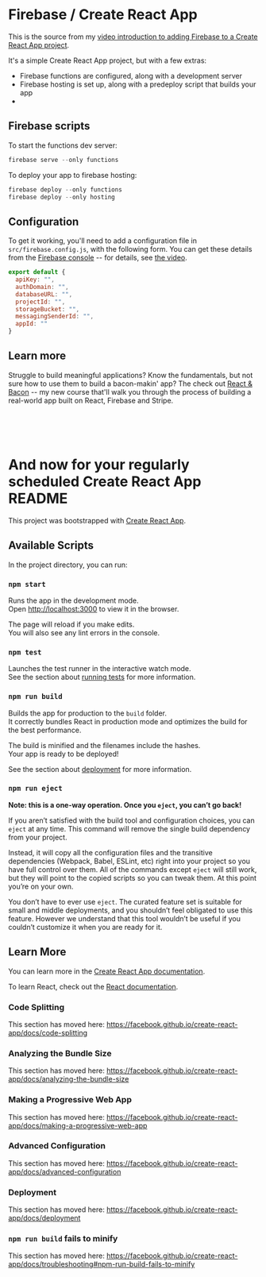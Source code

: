 # Firebase / Create React App

This is the source from my [video introduction to adding Firebase to a Create React App project](https://www.youtube.com/watch?v=9HTJj03BoQo&t=14m30).

It's a simple Create React App project, but with a few extras:

- Firebase functions are configured, along with a development server
- Firebase hosting is set up, along with a predeploy script that builds your app
- 

## Firebase scripts

To start the functions dev server:

```js
firebase serve --only functions
```

To deploy your app to firebase hosting:

```js
firebase deploy --only functions
firebase deploy --only hosting
```

## Configuration

To get it working, you'll need to add a configuration file in `src/firebase.config.js`, with the following form. You can get these details from the [Firebase console](https://console.firebase.google.com) -- for details, see [the video](https://www.youtube.com/watch?v=9HTJj03BoQo&t=14m30).

```js
export default {
  apiKey: "",
  authDomain: "",
  databaseURL: "",
  projectId: "",
  storageBucket: "",
  messagingSenderId: "",
  appId: ""
}
```

## Learn more

Struggle to build meaningful applications? Know the fundamentals, but not sure how to use them to build a bacon-makin' app? The check out [React & Bacon](https://frontarm.com/courses/react-and-bacon/) -- my new course that'll walk you through the process of building a real-world app built on React, Firebase and Stripe.

<br>
<br>
<br>

# And now for your regularly scheduled Create React App README

This project was bootstrapped with [Create React App](https://github.com/facebook/create-react-app).

## Available Scripts

In the project directory, you can run:

### `npm start`

Runs the app in the development mode.<br>
Open [http://localhost:3000](http://localhost:3000) to view it in the browser.

The page will reload if you make edits.<br>
You will also see any lint errors in the console.

### `npm test`

Launches the test runner in the interactive watch mode.<br>
See the section about [running tests](https://facebook.github.io/create-react-app/docs/running-tests) for more information.

### `npm run build`

Builds the app for production to the `build` folder.<br>
It correctly bundles React in production mode and optimizes the build for the best performance.

The build is minified and the filenames include the hashes.<br>
Your app is ready to be deployed!

See the section about [deployment](https://facebook.github.io/create-react-app/docs/deployment) for more information.

### `npm run eject`

**Note: this is a one-way operation. Once you `eject`, you can’t go back!**

If you aren’t satisfied with the build tool and configuration choices, you can `eject` at any time. This command will remove the single build dependency from your project.

Instead, it will copy all the configuration files and the transitive dependencies (Webpack, Babel, ESLint, etc) right into your project so you have full control over them. All of the commands except `eject` will still work, but they will point to the copied scripts so you can tweak them. At this point you’re on your own.

You don’t have to ever use `eject`. The curated feature set is suitable for small and middle deployments, and you shouldn’t feel obligated to use this feature. However we understand that this tool wouldn’t be useful if you couldn’t customize it when you are ready for it.

## Learn More

You can learn more in the [Create React App documentation](https://facebook.github.io/create-react-app/docs/getting-started).

To learn React, check out the [React documentation](https://reactjs.org/).

### Code Splitting

This section has moved here: https://facebook.github.io/create-react-app/docs/code-splitting

### Analyzing the Bundle Size

This section has moved here: https://facebook.github.io/create-react-app/docs/analyzing-the-bundle-size

### Making a Progressive Web App

This section has moved here: https://facebook.github.io/create-react-app/docs/making-a-progressive-web-app

### Advanced Configuration

This section has moved here: https://facebook.github.io/create-react-app/docs/advanced-configuration

### Deployment

This section has moved here: https://facebook.github.io/create-react-app/docs/deployment

### `npm run build` fails to minify

This section has moved here: https://facebook.github.io/create-react-app/docs/troubleshooting#npm-run-build-fails-to-minify
